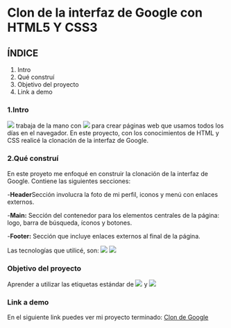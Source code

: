 # Clon de la interfaz de Google con HTML5 Y CSS3

## ÍNDICE
1. Intro
2. Qué construí
3. Objetivo del proyecto
4. Link a demo 

### 1.Intro
<img src="https://img.shields.io/badge/HTML5-E34F26?style=for-the-badge&logo=html5&logoColor=white" /> trabaja de la mano con <img src="https://img.shields.io/badge/CSS3-1572B6?style=for-the-badge&logo=css3&logoColor=white" /> para crear páginas web que usamos todos los días en el navegador. En este proyecto, con los conocimientos de HTML y CSS realicé la clonación de la interfaz de Google.

### 2.Qué construí
En este proyeto me enfoqué en construir la clonación de la interfaz de Google.
Contiene las siguientes secciones:

-**Header**Sección involucra la foto de mi perfil, iconos y menú con enlaces externos.

-**Main:** Sección del contenedor para los elementos centrales de la página: logo, barra de búsqueda, íconos y botones.

-**Footer:** Sección que incluye enlaces externos al final de la página.

Las tecnologías que utilicé, son:
<img src="https://img.shields.io/badge/HTML5-E34F26?style=for-the-badge&logo=html5&logoColor=white" />
<img src="https://img.shields.io/badge/CSS3-1572B6?style=for-the-badge&logo=css3&logoColor=white" />

### Objetivo del proyecto
Aprender a utilizar las etiquetas estándar de <img src="https://img.shields.io/badge/HTML5-E34F26?style=for-the-badge&logo=html5&logoColor=white" /> y <img src="https://img.shields.io/badge/CSS3-1572B6?style=for-the-badge&logo=css3&logoColor=white" />
### Link a demo
En el siguiente link puedes ver mi proyecto terminado: [Clon de Google](https://clondegoogle-cyan-chi.vercel.app/)




